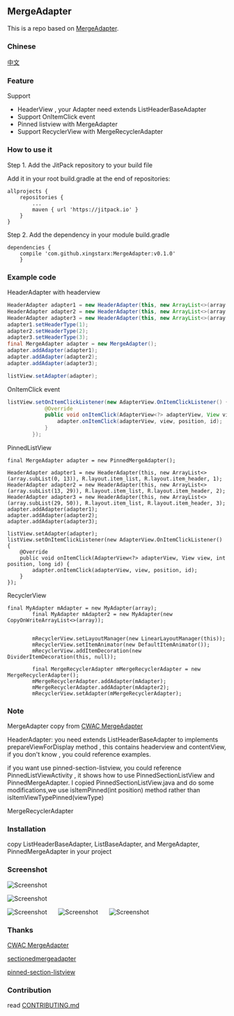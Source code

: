 ## MergeAdapter

This is a repo based on [MergeAdapter](https://github.com/commonsguy/cwac-merge).

### Chinese 
[中文](/README_CN.md)

 
### Feature
 Support 
- HeaderView , your Adapter need extends ListHeaderBaseAdapter 
- Support OnItemClick event
- Pinned listview with MergeAdapter 
- Support RecyclerView with MergeRecyclerAdapter

### How to use it

Step 1. Add the JitPack repository to your build file

Add it in your root build.gradle at the end of repositories:
```
allprojects {
    repositories {
        ...
        maven { url 'https://jitpack.io' }
    }
}
```

Step 2. Add the dependency in your module build.gradle

```
dependencies {
    compile 'com.github.xingstarx:MergeAdapter:v0.1.0'
	}
```


### Example code

HeaderAdapter with headerview 

```java
HeaderAdapter adapter1 = new HeaderAdapter(this, new ArrayList<>(array.subList(0, 8)), R.layout.item_list, R.layout.item_header);
HeaderAdapter adapter2 = new HeaderAdapter(this, new ArrayList<>(array.subList(8, 16)), R.layout.item_list, R.layout.item_header);
HeaderAdapter adapter3 = new HeaderAdapter(this, new ArrayList<>(array.subList(16, 30)), R.layout.item_list, R.layout.item_header);
adapter1.setHeaderType(1);
adapter2.setHeaderType(2);
adapter3.setHeaderType(3);
final MergeAdapter adapter = new MergeAdapter();
adapter.addAdapter(adapter1);
adapter.addAdapter(adapter2);
adapter.addAdapter(adapter3);

listView.setAdapter(adapter);
```


OnItemClick event 

```java
listView.setOnItemClickListener(new AdapterView.OnItemClickListener() {
            @Override
            public void onItemClick(AdapterView<?> adapterView, View view, int position, long id) {
                adapter.onItemClick(adapterView, view, position, id);
            }
        });
```

PinnedListView

```
final MergeAdapter adapter = new PinnedMergeAdapter();

HeaderAdapter adapter1 = new HeaderAdapter(this, new ArrayList<>(array.subList(0, 13)), R.layout.item_list, R.layout.item_header, 1);
HeaderAdapter adapter2 = new HeaderAdapter(this, new ArrayList<>(array.subList(13, 29)), R.layout.item_list, R.layout.item_header, 2);
HeaderAdapter adapter3 = new HeaderAdapter(this, new ArrayList<>(array.subList(29, 50)), R.layout.item_list, R.layout.item_header, 3);
adapter.addAdapter(adapter1);
adapter.addAdapter(adapter2);
adapter.addAdapter(adapter3);

listView.setAdapter(adapter);
listView.setOnItemClickListener(new AdapterView.OnItemClickListener() {
    @Override
    public void onItemClick(AdapterView<?> adapterView, View view, int position, long id) {
        adapter.onItemClick(adapterView, view, position, id);
    }
});
```


RecyclerView

```
final MyAdapter mAdapter = new MyAdapter(array);
        final MyAdapter mAdapter2 = new MyAdapter(new CopyOnWriteArrayList<>(array));


        mRecyclerView.setLayoutManager(new LinearLayoutManager(this));
        mRecyclerView.setItemAnimator(new DefaultItemAnimator());
        mRecyclerView.addItemDecoration(new DividerItemDecoration(this, null));

        final MergeRecyclerAdapter mMergeRecyclerAdapter = new MergeRecyclerAdapter();
        mMergeRecyclerAdapter.addAdapter(mAdapter);
        mMergeRecyclerAdapter.addAdapter(mAdapter2);
        mRecyclerView.setAdapter(mMergeRecyclerAdapter);

```


### Note
MergeAdapter copy from [CWAC MergeAdapter](https://github.com/commonsguy/cwac-merge)

HeaderAdapter: you need extends ListHeaderBaseAdapter to implements prepareViewForDisplay method , this contains headerview and contentView, if you don't know , you could reference examples.

if you want use pinned-section-listview, you could reference PinnedListViewActivity , it shows how to use PinnedSectionListView and PinnedMergeAdapter. I copied PinnedSectionListView.java and do some modifications,we use isItemPinned(int position) method rather than isItemViewTypePinned(viewType)

MergeRecyclerAdapter 


### Installation
copy ListHeaderBaseAdapter, ListBaseAdapter, and MergeAdapter, PinnedMergeAdapter in your project

### Screenshot

![Screenshot](art/mergeadapter_2016_08_28_001.png)

![Screenshot](art/merge_adaper_2016_09_06_001.png)

![Screenshot](art/device-2016-09-13-192233-mergeadapter.gif) &ensp; &ensp;  ![Screenshot](art/device-2016-09-13-192330-pinned-mergeadapter.gif) &ensp; &ensp; ![Screenshot](art/device-2016-09-13-192408-recycler-mergeadapter.gif)


### Thanks

[CWAC MergeAdapter](https://github.com/commonsguy/cwac-merge)

[sectionedmergeadapter](https://github.com/abacritt/sectionedmergeadapter)

[pinned-section-listview](https://github.com/beworker/pinned-section-listview)


### Contribution

 read [CONTRIBUTING.md](/CONTRIBUTING.md)
